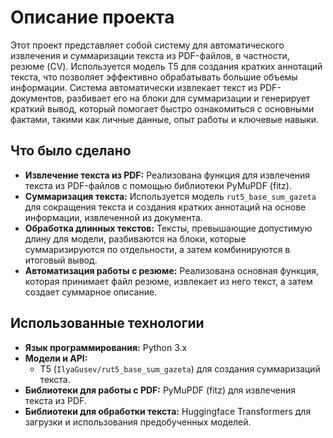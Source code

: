# Описание проекта

Этот проект представляет собой систему для автоматического извлечения и суммаризации текста из PDF-файлов, в частности, резюме (CV). Используется модель T5 для создания кратких аннотаций текста, что позволяет эффективно обрабатывать большие объемы информации. 
Система автоматически извлекает текст из PDF-документов, разбивает его на блоки для суммаризации и генерирует краткий вывод, который помогает быстро ознакомиться с основными фактами, такими как личные данные, опыт работы и ключевые навыки.

## Что было сделано

- **Извлечение текста из PDF:** Реализована функция для извлечения текста из PDF-файлов с помощью библиотеки PyMuPDF (fitz).
- **Суммаризация текста:** Используется модель `rut5_base_sum_gazeta` для сокращения текста и создания кратких аннотаций на основе информации, извлеченной из документа.
- **Обработка длинных текстов:** Тексты, превышающие допустимую длину для модели, разбиваются на блоки, которые суммаризируются по отдельности, а затем комбинируются в итоговый вывод.
- **Автоматизация работы с резюме:** Реализована основная функция, которая принимает файл резюме, извлекает из него текст, а затем создает суммарное описание.

## Использованные технологии

- **Язык программирования:** Python 3.x
- **Модели и API:**
  - T5 (`IlyaGusev/rut5_base_sum_gazeta`) для создания суммаризаций текста.
- **Библиотеки для работы с PDF:** PyMuPDF (fitz) для извлечения текста из PDF.
- **Библиотеки для обработки текста:** Huggingface Transformers для загрузки и использования предобученных моделей.
